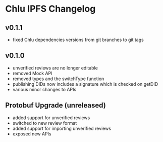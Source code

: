 # Chlu IPFS Changelog

## v0.1.1

- fixed Chlu dependencies versions from git branches to git tags

## v0.1.0

- unverified reviews are no longer editable
- removed Mock API
- removed types and the switchType function
- publishing DIDs now includes a signature which is checked on getDID
- various minor changes to APIs

## Protobuf Upgrade (unreleased)

- added support for unverified reviews
- switched to new review format
- added support for importing unverified reviews
- exposed new APIs